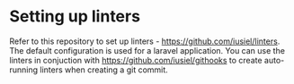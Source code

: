 # Setting up linters

Refer to this repository to set up linters - https://github.com/iusiel/linters. The default configuration is used for a laravel application. You can use the linters in conjuction with https://github.com/iusiel/githooks to create auto-running linters when creating a git commit.
